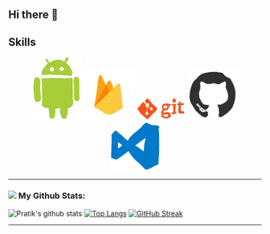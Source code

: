 ## Hi there 👋

## Skills 
  
<div align="center">

<img src="https://raw.githubusercontent.com/pratikzinzal/pratikzinzal/main/gifs/android_gif.gif" width="100">
<img src="https://raw.githubusercontent.com/pratikzinzal/pratikzinzal/main/gifs/firebase_gif.gif" width="100">
<img src="https://raw.githubusercontent.com/pratikzinzal/pratikzinzal/main/gifs/git2_gif.gif" width="100">
<img src="https://raw.githubusercontent.com/pratikzinzal/pratikzinzal/main/gifs/git_gif.gif" width="100">
<img src="https://raw.githubusercontent.com/pratikzinzal/pratikzinzal/main/gifs/vscode_gif.gif" width="100">
</div>

---
### <img src='https://media1.giphy.com/media/du3J3cXyzhj75IOgvA/giphy.gif?cid=ecf05e47x2g034i9pzwtzzsd3xgg2w9nr94t4tflbbgo3008&rid=giphy.gif' width='25' /> My Github Stats:
![Pratik's github stats](https://github-readme-stats.vercel.app/api?username=pratikzinzal&show_icons=true&title_color=ffc857&icon_color=8ac926&text_color=daf7dc&bg_color=151515&hide=issues&count_private=true&include_all_commits=true)
[![Top Langs](https://github-readme-stats.vercel.app/api/top-langs/?username=pratikzinzal&layout=compact&text_color=daf7dc&bg_color=151515&hide=css,html,php)](https://github.com/anuraghazra/github-readme-stats)
[![GitHub Streak](https://github-readme-streak-stats.herokuapp.com/?user=pratikzinzal&theme=dark)](https://git.io/streak-stats)

<!--START_SECTION:waka-->

<!--END_SECTION:waka-->

---
